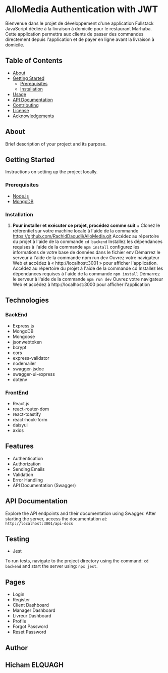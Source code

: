 
# AlloMedia Authentication with JWT

Bienvenue dans le projet de développement d'une application Fullstack JavaScript dédiée à la livraison à domicile pour le restaurant Marhaba. Cette application permettra aux clients de passer des commandes directement depuis l'application et de payer en ligne avant la livraison à domicile.


## Table of Contents

- [About](#about)
- [Getting Started](#getting-started)
  - [Prerequisites](#prerequisites)
  - [Installation](#installation)
- [Usage](#usage)
- [API Documentation](#api-documentation)
- [Contributing](#contributing)
- [License](#license)
- [Acknowledgements](#acknowledgements)

## About

Brief description of your project and its purpose.

## Getting Started

Instructions on setting up the project locally.

### Prerequisites

- [Node.js](https://nodejs.org/)
- [MongoDB](https://www.mongodb.com/)

### Installation

1. **Pour installer et exécuter ce projet, procédez comme suit ::**
Clonez le référentiel sur votre machine locale à l'aide de la commande https://github.com/RachidDaoudii/AlloMedia.git
Accédez au répertoire du projet à l'aide de la commande `cd backend`
Installez les dépendances requises à l'aide de la commande `npm install`
configurez les informations de votre base de données dans le fichier env
Démarrez le serveur à l'aide de la commande npm run dev
Ouvrez votre navigateur Web et accédez à « http://localhost:3001 » pour afficher l'application.
Accédez au répertoire du projet à l'aide de la commande cd 
Installez les dépendances requises à l'aide de la commande `npm install`
Démarrez le serveur à l'aide de la commande `npm run dev`
Ouvrez votre navigateur Web et accédez à http://localhost:3000 pour afficher l'application

## Technologies


### BackEnd

- Express.js
- MongoDB
- Mongoose
- jsonwebtoken
- bcrypt
- cors
- express-validator
- nodemailer
- swagger-jsdoc
- swagger-ui-express
- dotenv

### FrontEnd

- React.js
- react-router-dom
- react-toastify
- react-hook-form
- daisyui
- axios
  
## Features

- Authentication
- Authorization
- Sending Emails
- Validation
- Error Handling
- API Documentation (Swagger)


## API Documentation

Explore the API endpoints and their documentation using Swagger. After starting the server, access the documentation at:
 `http://localhost:3001/api-docs`

## Testing

- Jest

To run tests, navigate to the project directory using the command: `cd backend` and start the server using: `npx jest`.

## Pages

- Login
- Register
- Client Dashboard
- Manager Dashboard
- Livreur Dashboard
- Profile
- Forgot Password
- Reset Password

## Author

Hicham ELQUAGH
---



